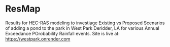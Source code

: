 # ResMap
Results for HEC-RAS modeling to investiage Existing vs Proposed Scenarios of adding a pond to the park in West Park Deridder, LA for various Annual Exceedance POrobability Rainfall events.
Site is live at: https://westpark.onrender.com
